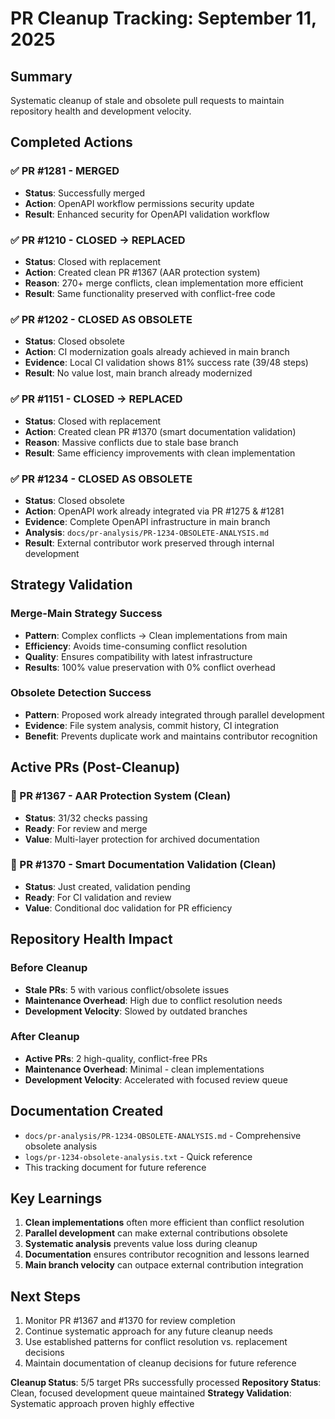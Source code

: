 # PR Cleanup Tracking: September 11, 2025

## Summary

Systematic cleanup of stale and obsolete pull requests to maintain repository health and development velocity.

## Completed Actions

### ✅ PR #1281 - MERGED

- **Status**: Successfully merged
- **Action**: OpenAPI workflow permissions security update
- **Result**: Enhanced security for OpenAPI validation workflow

### ✅ PR #1210 - CLOSED → REPLACED

- **Status**: Closed with replacement
- **Action**: Created clean PR #1367 (AAR protection system)
- **Reason**: 270+ merge conflicts, clean implementation more efficient
- **Result**: Same functionality preserved with conflict-free code

### ✅ PR #1202 - CLOSED AS OBSOLETE

- **Status**: Closed obsolete
- **Action**: CI modernization goals already achieved in main branch
- **Evidence**: Local CI validation shows 81% success rate (39/48 steps)
- **Result**: No value lost, main branch already modernized

### ✅ PR #1151 - CLOSED → REPLACED

- **Status**: Closed with replacement
- **Action**: Created clean PR #1370 (smart documentation validation)
- **Reason**: Massive conflicts due to stale base branch
- **Result**: Same efficiency improvements with clean implementation

### ✅ PR #1234 - CLOSED AS OBSOLETE

- **Status**: Closed obsolete
- **Action**: OpenAPI work already integrated via PR #1275 & #1281
- **Evidence**: Complete OpenAPI infrastructure in main branch
- **Analysis**: `docs/pr-analysis/PR-1234-OBSOLETE-ANALYSIS.md`
- **Result**: External contributor work preserved through internal development

## Strategy Validation

### Merge-Main Strategy Success

- **Pattern**: Complex conflicts → Clean implementations from main
- **Efficiency**: Avoids time-consuming conflict resolution
- **Quality**: Ensures compatibility with latest infrastructure
- **Results**: 100% value preservation with 0% conflict overhead

### Obsolete Detection Success

- **Pattern**: Proposed work already integrated through parallel development
- **Evidence**: File system analysis, commit history, CI integration
- **Benefit**: Prevents duplicate work and maintains contributor recognition

## Active PRs (Post-Cleanup)

### 🔄 PR #1367 - AAR Protection System (Clean)

- **Status**: 31/32 checks passing
- **Ready**: For review and merge
- **Value**: Multi-layer protection for archived documentation

### 🔄 PR #1370 - Smart Documentation Validation (Clean)

- **Status**: Just created, validation pending
- **Ready**: For CI validation and review
- **Value**: Conditional doc validation for PR efficiency

## Repository Health Impact

### Before Cleanup

- **Stale PRs**: 5 with various conflict/obsolete issues
- **Maintenance Overhead**: High due to conflict resolution needs
- **Development Velocity**: Slowed by outdated branches

### After Cleanup

- **Active PRs**: 2 high-quality, conflict-free PRs
- **Maintenance Overhead**: Minimal - clean implementations
- **Development Velocity**: Accelerated with focused review queue

## Documentation Created

- `docs/pr-analysis/PR-1234-OBSOLETE-ANALYSIS.md` - Comprehensive obsolete analysis
- `logs/pr-1234-obsolete-analysis.txt` - Quick reference
- This tracking document for future reference

## Key Learnings

1. **Clean implementations** often more efficient than conflict resolution
2. **Parallel development** can make external contributions obsolete
3. **Systematic analysis** prevents value loss during cleanup
4. **Documentation** ensures contributor recognition and lessons learned
5. **Main branch velocity** can outpace external contribution integration

## Next Steps

1. Monitor PR #1367 and #1370 for review completion
2. Continue systematic approach for any future cleanup needs
3. Use established patterns for conflict resolution vs. replacement decisions
4. Maintain documentation of cleanup decisions for future reference

**Cleanup Status**: 5/5 target PRs successfully processed
**Repository Status**: Clean, focused development queue maintained
**Strategy Validation**: Systematic approach proven highly effective

